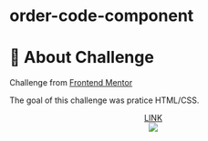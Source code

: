 # order-code-component

# :flags: About Challenge
<p>Challenge from <a target="_blank" href="https://www.frontendmentor.io/challenges/qr-code-component-iux_sIO_H">Frontend Mentor</a></p> 
<p>The goal of this challenge was pratice HTML/CSS.</p>
<div align = "center">
<a target="_blank" href="https://qr-code-component3.netlify.app/">LINK</a><br>
<img src="https://i.ibb.co/mTP5v0s/foto.png">
</div>

